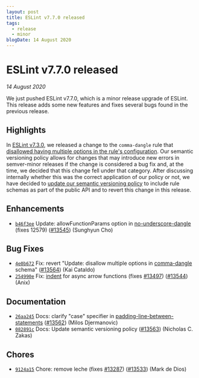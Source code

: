 ```yaml
---
layout: post
title: ESLint v7.7.0 released
tags:
  - release
  - minor
blogDate: 14 August 2020
---
```


# ESLint v7.7.0 released

_14 August 2020_

We just pushed ESLint v7.7.0, which is a minor release upgrade of ESLint. This release adds some new features and fixes several bugs found in the previous release.


## Highlights

In [ESLint v7.3.0](https://eslint.org/blog/2020/06/eslint-v7.3.0-released), we released a change to the `comma-dangle` rule that [disallowed having multiple options in the rule's configuration](https://github.com/eslint/eslint/pull/13166). Our semantic versioning policy allows for changes that may introduce new errors in semver-minor releases if the change is considered a bug fix and, at the time, we decided that this change fell under that category. After discussing internally whether this was the correct application of our policy or not, we have decided to [update our semantic versioning policy](https://github.com/eslint/eslint/pull/13563) to include rule schemas as part of the public API and to revert this change in this release.




## Enhancements


* [`b46f3ee`](https://github.com/eslint/eslint/commit/b46f3ee0dae4add9df99cae940b641ad8de58b9e) Update: allowFunctionParams option in [no-underscore-dangle](/docs/rules/no-underscore-dangle) (fixes 12579) ([#13545](https://github.com/eslint/eslint/issues/13545)) (Sunghyun Cho)




## Bug Fixes


* [`4e0b672`](https://github.com/eslint/eslint/commit/4e0b672eb4bf39f7502a550b08b25a56a196f19f) Fix: revert "Update: disallow multiple options in [comma-dangle](/docs/rules/comma-dangle) schema" ([#13564](https://github.com/eslint/eslint/issues/13564)) (Kai Cataldo)
* [`254990e`](https://github.com/eslint/eslint/commit/254990e87914457ca25ea2d7ee012964e56fc9e5) Fix: [indent](/docs/rules/indent) for async arrow functions (fixes [#13497](https://github.com/eslint/eslint/issues/13497)) ([#13544](https://github.com/eslint/eslint/issues/13544)) (Anix)




## Documentation


* [`26aa245`](https://github.com/eslint/eslint/commit/26aa2452b5f407fabc25dad21182180e4d3be532) Docs: clarify "case" specifier in [padding-line-between-statements](/docs/rules/padding-line-between-statements) ([#13562](https://github.com/eslint/eslint/issues/13562)) (Milos Djermanovic)
* [`082891c`](https://github.com/eslint/eslint/commit/082891c042d72953fe86cd3ce9c96e661760793d) Docs: Update semantic versioning policy ([#13563](https://github.com/eslint/eslint/issues/13563)) (Nicholas C. Zakas)








## Chores


* [`9124a15`](https://github.com/eslint/eslint/commit/9124a1599638a1caf4b7e252d1cb66abdc5e51c6) Chore: remove leche (fixes [#13287](https://github.com/eslint/eslint/issues/13287)) ([#13533](https://github.com/eslint/eslint/issues/13533)) (Mark de Dios)


